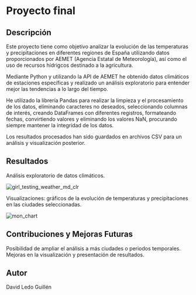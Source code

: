 # Proyecto final

## Descripción
Este proyecto tiene como objetivo analizar la evolución de las temperaturas y precipitaciones en diferentes regiones de España utilizando datos proporcionados por AEMET (Agencia Estatal de Meteorología), así como el uso de recursos hídrigcos destinado a la agricultura. 

Mediante Python y utilizando la API de AEMET he obtenido datos climáticos de estaciones específicas y realizado un análisis exploratorio para entender mejor las tendencias a lo largo del tiempo.

He utilizado la librería Pandas para realizar la limpieza y el procesamiento de los datos, eliminando caracteres no deseados, seleccionando columnas de interés, creando DataFrames con diferentes registros, formateando fechas, convirtiendo valores y eliminando los valores NaN, procurando siempre mantener la integridad de los datos.

Los resultados procesados han sido guardados en archivos CSV para un análisis y visualización posterior.

## Resultados

Análisis exploratorio de datos climáticos.

![girl_testing_weather_md_clr](https://github.com/illegalvoidundead/Proyecto_final/assets/143459249/d90a81a8-fea2-4fe9-9fea-58dd9cc6c3d3)

Visualizaciones: gráficos de la evolución de temperaturas y precipitaciones en las ciudades seleccionadas.

![mon_chart](https://github.com/illegalvoidundead/Proyecto_final/assets/143459249/986f32bb-d9a9-4372-b3e0-9f3a9caab327)

## Contribuciones y Mejoras Futuras
Posibilidad de ampliar el análisis a más ciudades o periodos temporales.
Mejoras en la visualización y presentación de resultados.

## Autor
David Ledo Guillén

